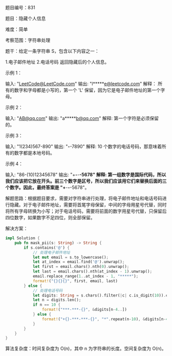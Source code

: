 题目编号：831

题目：隐藏个人信息

难度：简单

考察范围：字符串处理

题干：给定一条字符串 S，包含以下内容之一：

1.电子邮件地址
2.电话号码
返回隐藏后的个人信息。

示例 1：

输入: "LeetCode@LeetCode.com"
输出: "l*****e@leetcode.com"
解释： 
所有的数字和字母都是小写的，第一个 'L' 保留，因为它是电子邮件地址的第一个字母。

示例 2：

输入: "AB@qq.com"
输出: "a*****b@qq.com"
解释: 
第一个字符是必须保留的。

示例 3：

输入: "1(234)567-890"
输出: "***-***-7890"
解释: 
10 个数字的电话号码，那意味着所有的数字都是本地号码。

示例 4：

输入: "86-(10)12345678"
输出: "+**-***-***-5678"
解释: 
第一组数字是国际代码，所以我们应该把它放在开头。前三个数字是区号，所以我们应该用它们来替换后面的三个数字。因此，最终答案是 "+**-***-***-5678"。

解题思路：根据题目要求，需要对字符串进行处理，将电子邮件地址和电话号码进行隐藏。对于电子邮件地址，需要将首尾字母保留，中间的字母用星号代替，同时将所有字母转换为小写；对于电话号码，需要将前面的数字用星号代替，只保留后四位数字，如果数字不足四位，则全部保留。

解决方案：

```rust
impl Solution {
    pub fn mask_pii(s: String) -> String {
        if s.contains('@') {
            // 处理电子邮件地址
            let mut email = s.to_lowercase();
            let at_index = email.find('@').unwrap();
            let first = email.chars().nth(0).unwrap();
            let last = email.chars().nth(at_index - 1).unwrap();
            email.replace_range(1..at_index - 1, "*****");
            format!("{}{}{}", first, email, last)
        } else {
            // 处理电话号码
            let digits: String = s.chars().filter(|c| c.is_digit(10)).collect();
            let n = digits.len();
            if n == 10 {
                format!("***-***-{}", &digits[n-4..])
            } else {
                format!("+{}-***-***-{}", "*".repeat(n-10), &digits[n-4..])
            }
        }
    }
}
```

算法复杂度：时间复杂度为 O(n)，其中 n 为字符串的长度。空间复杂度为 O(n)。